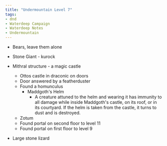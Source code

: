 ```yaml
---
title: "Undermountain Level 7"
tags: 
- dnd
- Waterdeep Campaign
- Waterdeep Notes
- Undermountain
---
```


- Bears, leave them alone
- Stone Giant - kurock

- Mithral structure - a magic castle
  - Ottos castle in draconic on doors
  - Door answered by a featherduster
  - Found a homunculus
    - Maddgoth's Helm
      - A creature attuned to the helm and wearing it has immunity to all damage while inside Maddgoth's castle, on its roof, or in its courtyard. If the helm is taken from the castle, it turns to dust and is destroyed.
  - Zotum
  - Found portal on second floor to level 11
  - Found portal on first floor to level 9

- Large stone lizard
